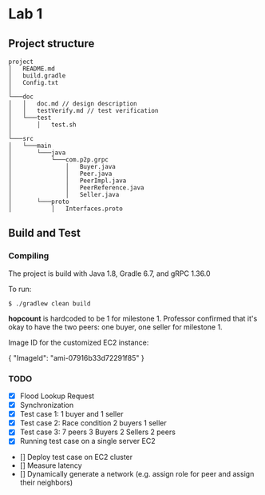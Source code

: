 # Lab 1

## Project structure


```
project
│   README.md
│   build.gradle
│   Config.txt    
│
└───doc
│   │   doc.md // design description
│   │   testVerify.md // test verification
│   └───test
│       │   test.sh
│   
└───src
│   └───main
│       └───java
│           └───com.p2p.grpc
│               │   Buyer.java
│               │   Peer.java
│               │   PeerImpl.java
│               │   PeerReference.java
│               │   Seller.java
│       └───proto
│           │   Interfaces.proto
```

## Build and Test

### Compiling

The project is build with Java 1.8, Gradle 6.7, and gRPC 1.36.0

To run:
``` 
$ ./gradlew clean build
```

**hopcount** is hardcoded to be 1 for milestone 1. Professor confirmed that it's okay to have the two peers: one buyer, one seller for milestone 1.

Image ID for the customized EC2 instance:

{
"ImageId": "ami-07916b33d72291f85"
}

### TODO
- [X] Flood Lookup Request
- [X] Synchronization
- [X] Test case 1: 1 buyer and 1 seller 
- [X] Test case 2: Race condition 2 buyers 1 seller
- [X] Test case 3: 7 peers 3 Buyers 2 Sellers 2 peers
- [X] Running test case on a single server EC2
- [] Deploy test case on EC2 cluster
- [] Measure latency
- [] Dynamically generate a network (e.g. assign role for peer and assign their neighbors)